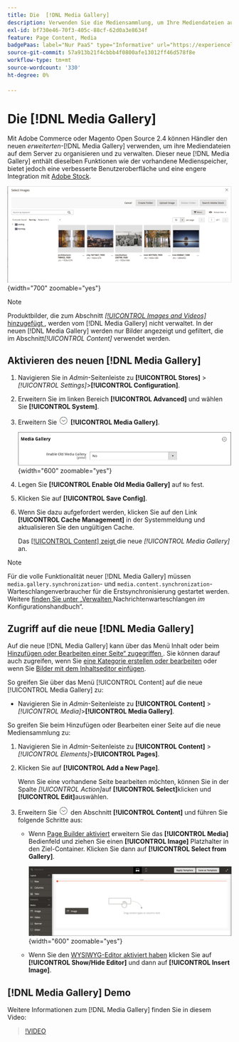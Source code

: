 ```yaml
---
title: Die  [!DNL Media Gallery]
description: Verwenden Sie die Mediensammlung, um Ihre Mediendateien auf dem Server zu organisieren und zu verwalten.
exl-id: bf730e46-70f3-405c-88cf-62d0a3e8634f
feature: Page Content, Media
badgePaas: label="Nur PaaS" type="Informative" url="https://experienceleague.adobe.com/de/docs/commerce/user-guides/product-solutions" tooltip="Gilt nur für Adobe Commerce in Cloud-Projekten (von Adobe verwaltete PaaS-Infrastruktur) und lokale Projekte."
source-git-commit: 57a913b21f4cbbb4f0800afe13012ff46d578f8e
workflow-type: tm+mt
source-wordcount: '330'
ht-degree: 0%

---
```


# Die [!DNL Media Gallery]

Mit Adobe Commerce oder Magento Open Source 2.4 können Händler den neuen _erweiterten_-[!DNL Media Gallery] verwenden, um ihre Mediendateien auf dem Server zu organisieren und zu verwalten. Dieser neue [!DNL Media Gallery] enthält dieselben Funktionen wie der vorhandene Medienspeicher, bietet jedoch eine verbesserte Benutzeroberfläche und eine engere Integration mit [Adobe Stock][adobe-stock].

![Bilder, die im Mediensammlungs-Raster angezeigt werden](./assets/media-gallery-grid.png){width="700" zoomable="yes"}

>[!NOTE]
>
>Produktbilder, die zum Abschnitt [_[!UICONTROL Images and Videos]_&#x200B;hinzugefügt ](../catalog/product-image.md#upload-an-image), werden vom [!DNL Media Gallery] nicht verwaltet. In der neuen [!DNL Media Gallery] werden nur Bilder angezeigt und gefiltert, die im Abschnitt&#x200B;_[!UICONTROL Content]_ verwendet werden.

## Aktivieren des neuen [!DNL Media Gallery]

1. Navigieren Sie in _Admin_-Seitenleiste zu **[!UICONTROL Stores]** > _[!UICONTROL Settings]_>**[!UICONTROL Configuration]**.

1. Erweitern Sie im linken Bereich **[!UICONTROL Advanced]** und wählen Sie **[!UICONTROL System]**.

1. Erweitern Sie ![Erweiterungsauswahl](../assets/icon-display-expand.png) **[!UICONTROL Media Gallery]**.

   ![Erweiterte Konfiguration - [!DNL Media Gallery]](./assets/system-media-gallery.png){width="600" zoomable="yes"}

1. Legen Sie **[!UICONTROL Enable Old Media Gallery]** auf `No` fest.

1. Klicken Sie auf **[!UICONTROL Save Config]**.

1. Wenn Sie dazu aufgefordert werden, klicken Sie auf den Link **[!UICONTROL Cache Management]** in der Systemmeldung und aktualisieren Sie den ungültigen Cache.

   Das [[!UICONTROL Content] zeigt ](/help/content-design/content-menu.md) die neue _[!UICONTROL Media Gallery]_&#x200B;an.

>[!NOTE]
>
>Für die volle Funktionalität neuer [!DNL Media Gallery] müssen `media.gallery.synchronization`- und `media.content.synchronization`-Warteschlangenverbraucher für die Erstsynchronisierung gestartet werden. Weitere [ finden Sie unter „Verwalten ](https://experienceleague.adobe.com/docs/commerce-operations/configuration-guide/message-queues/manage-message-queues.html?lang=de) Nachrichtenwarteschlangen _im_ Konfigurationshandbuch“.

## Zugriff auf die neue [!DNL Media Gallery]

Auf die neue [!DNL Media Gallery] kann über das Menü Inhalt oder beim [Hinzufügen oder Bearbeiten einer Seite“ zugegriffen ](/help/content-design/page-add.md). Sie können darauf auch zugreifen, wenn Sie [eine Kategorie erstellen oder bearbeiten](/help/catalog/category-create.md) oder wenn Sie [Bilder mit dem Inhaltseditor einfügen](/help/content-design/editor-insert-image.md).

So greifen Sie über das Menü [!UICONTROL Content] auf die neue [!UICONTROL Media Gallery] zu:

- Navigieren Sie in _Admin_-Seitenleiste zu **[!UICONTROL Content]** > _[!UICONTROL Media]_>**[!UICONTROL Media Gallery]**.

So greifen Sie beim Hinzufügen oder Bearbeiten einer Seite auf die neue Mediensammlung zu:

1. Navigieren Sie in _Admin_-Seitenleiste zu **[!UICONTROL Content]** > _[!UICONTROL Elements]_>**[!UICONTROL Pages]**.

1. Klicken Sie auf **[!UICONTROL Add a New Page]**.

   Wenn Sie eine vorhandene Seite bearbeiten möchten, können Sie in der Spalte _[!UICONTROL Action]_&#x200B;auf **[!UICONTROL Select]**&#x200B;klicken und **[!UICONTROL Edit]**&#x200B;auswählen.

1. Erweitern Sie ![Erweiterungsauswahl](../assets/icon-display-expand.png) den Abschnitt **[!UICONTROL Content]** und führen Sie folgende Schritte aus:

   - Wenn [Page Builder aktiviert](../page-builder/setup.md) erweitern Sie das **[!UICONTROL Media]** Bedienfeld und ziehen Sie einen **[!UICONTROL Image]** Platzhalter in den Ziel-Container. Klicken Sie dann auf **[!UICONTROL Select from Gallery]**.

     ![Bild zum Staging ziehen](./assets/pb-media-image-drag.png){width="600" zoomable="yes"}

   - Wenn Sie den [WYSIWYG-Editor aktiviert haben](/help/content-design/editor.md) klicken Sie auf **[!UICONTROL Show/Hide Editor]** und dann auf **[!UICONTROL Insert Image]**.

## [!DNL Media Gallery] Demo

Weitere Informationen zum [!DNL Media Gallery] finden Sie in diesem Video:

>[!VIDEO](https://video.tv.adobe.com/v/3417562?quality=12&learn=on&captions=ger)

[adobe-stock]: https://stock.adobe.com

